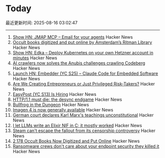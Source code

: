 # Today

最近更新时间: 2025-08-16 03:02:47

--- 
1. [Show HN: JMAP MCP – Email for your agents](https://github.com/wyattjoh/jmap-mcp) Hacker News
2. [Occult books digitized and put online by Amsterdam’s Ritman Library](https://www.openculture.com/2025/08/2178-occult-books-now-digitized-put-online.html) Hacker News
3. [Show HN: Edka – Deploy Kubernetes on your own Hetzner account in minutes](https://edka.io) Hacker News
4. [AI crawlers now solves the Anubis challenges crawling Codeberg](https://social.anoxinon.de/@Codeberg/115033790447125787) Hacker News
5. [Launch HN: Embedder (YC S25) – Claude Code for Embedded Software](https://news.ycombinator.com/item?id=44915206) Hacker News
6. [Are We Creating Entrepreneurs or Just Privileged Risk-Takers?](https://luolink.substack.com/p/the-million-dollar-safety-net-how) Hacker News
7. [EasyPost (YC S13) Is Hiring](https://www.easypost.com/careers) Hacker News
8. [HTTP/1.1 must die: the desync endgame](https://portswigger.net/research/http1-must-die) Hacker News
9. [Bullfrog in the Dungeon](https://www.filfre.net/2025/08/bullfrog-in-the-dungeon/) Hacker News
10. [Imagen 4 is now generally available](https://developers.googleblog.com/en/announcing-imagen-4-fast-and-imagen-4-family-generally-available-in-the-gemini-api/) Hacker News
11. [German court declares Karl Marx's teachings unconstitutional](https://harici.com.tr/en/german-court-declares-karl-marxs-teachings-unconstitutional/) Hacker News
12. [I let LLMs write an Elixir NIF in C; it mostly worked](https://overbring.com/blog/2025-08-13-writing-an-elixir-nif-with-genai/) Hacker News
13. [Steam can't escape the fallout from its censorship controversy](https://www.polygon.com/steam-paypal-issues-censorship-visa-mastercard/) Hacker News
14. [2,178 Occult Books Now Digitized and Put Online](https://www.openculture.com/2025/08/2178-occult-books-now-digitized-put-online.html) Hacker News
15. [Ransomware crews don't care about your endpoint security they killed it](https://www.theregister.com/2025/08/14/edr_killers_ransomware/) Hacker News
